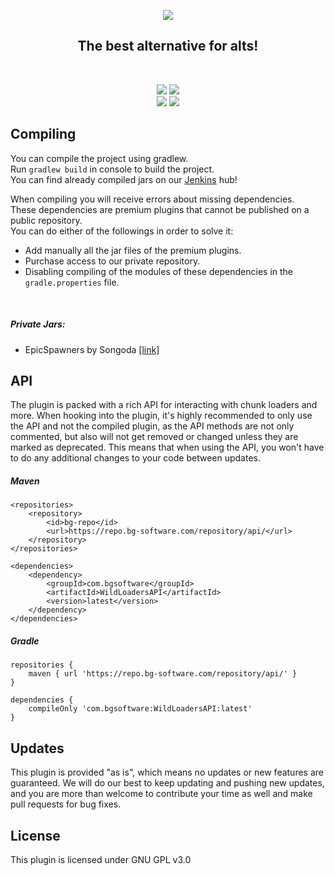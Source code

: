 <p align="center">
<img src="https://bg-software.com/imgs/wildloaders-logo.png" />
<h2 align="center">The best alternative for alts!</h2>
</p>
<br>
<p align="center">
<a href="https://bg-software.com/discord/"><img src="https://img.shields.io/discord/293212540723396608?color=7289DA&label=Discord&logo=discord&logoColor=7289DA&link=https://bg-software.com/discord/"></a>
<a href="https://bg-software.com/patreon/"><img src="https://img.shields.io/badge/-Support_on_Patreon-F96854.svg?logo=patreon&style=flat&logoColor=white&link=https://bg-software.com/patreon/"></a><br>
<a href=""><img src="https://img.shields.io/maintenance/yes/2022"></a>
<a href="https://www.codacy.com/gh/BG-Software-LLC/WildLoaders/dashboard?utm_source=github.com&amp;utm_medium=referral&amp;utm_content=BG-Software-LLC/WildLoaders&amp;utm_campaign=Badge_Grade"><img src="https://app.codacy.com/project/badge/Grade/cbf4b6dc2e73440c941d021f1255cc95"/></a>
</p>

## Compiling

You can compile the project using gradlew.<br>
Run `gradlew build` in console to build the project.<br>
You can find already compiled jars on our [Jenkins](https://hub.bg-software.com/) hub!<br>

When compiling you will receive errors about missing dependencies.<br>
These dependencies are premium plugins that cannot be published on a public repository.<br>
You can do either of the followings in order to solve it:
- Add manually all the jar files of the premium plugins.
- Purchase access to our private repository.
- Disabling compiling of the modules of these dependencies in the `gradle.properties` file.

<br>

##### Private Jars:
- EpicSpawners by Songoda [[link]](https://songoda.com/marketplace/product/13)


## API

The plugin is packed with a rich API for interacting with chunk loaders and more. When hooking into the plugin, it's highly recommended to only use the API and not the compiled plugin, as the API methods are not only commented, but also will not get removed or changed unless they are marked as deprecated. This means that when using the API, you won't have to do any additional changes to your code between updates.

##### Maven
```
<repositories>
    <repository>
        <id>bg-repo</id>
        <url>https://repo.bg-software.com/repository/api/</url>
    </repository>
</repositories>

<dependencies>
    <dependency>
        <groupId>com.bgsoftware</groupId>
        <artifactId>WildLoadersAPI</artifactId>
        <version>latest</version>
    </dependency>
</dependencies>
```
##### Gradle
```
repositories {
    maven { url 'https://repo.bg-software.com/repository/api/' }
}

dependencies {
    compileOnly 'com.bgsoftware:WildLoadersAPI:latest'
}
```

## Updates

This plugin is provided "as is", which means no updates or new features are guaranteed. We will do our best to keep 
updating and pushing new updates, and you are more than welcome to contribute your time as well and make pull requests
for bug fixes. 

## License

This plugin is licensed under GNU GPL v3.0
